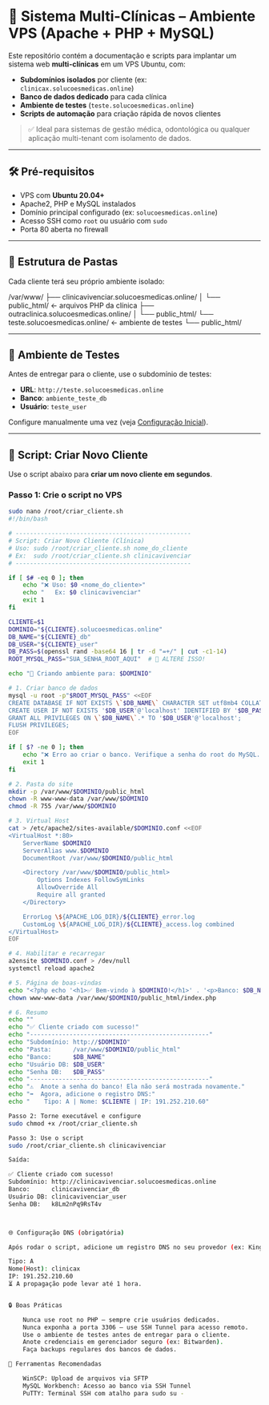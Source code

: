 # 🏥 Sistema Multi-Clínicas – Ambiente VPS (Apache + PHP + MySQL)

Este repositório contém a documentação e scripts para implantar um sistema web **multi-clínicas** em um VPS Ubuntu, com:

- **Subdomínios isolados** por cliente (ex: `clinicax.solucoesmedicas.online`)  
- **Banco de dados dedicado** para cada clínica  
- **Ambiente de testes** (`teste.solucoesmedicas.online`)  
- **Scripts de automação** para criação rápida de novos clientes  

> ✅ Ideal para sistemas de gestão médica, odontológica ou qualquer aplicação multi-tenant com isolamento de dados.

---

## 🛠️ Pré-requisitos

- VPS com **Ubuntu 20.04+**
- Apache2, PHP e MySQL instalados
- Domínio principal configurado (ex: `solucoesmedicas.online`)
- Acesso SSH como `root` ou usuário com `sudo`
- Porta 80 aberta no firewall

---

## 📁 Estrutura de Pastas

Cada cliente terá seu próprio ambiente isolado:

/var/www/
├── clinicavivenciar.solucoesmedicas.online/
│   └── public_html/       ← arquivos PHP da clínica
├── outraclinica.solucoesmedicas.online/
│   └── public_html/
└── teste.solucoesmedicas.online/          ← ambiente de testes
    └── public_html/


---

## 🧪 Ambiente de Testes

Antes de entregar para o cliente, use o subdomínio de testes:

- **URL**: `http://teste.solucoesmedicas.online`
- **Banco**: `ambiente_teste_db`
- **Usuário**: `teste_user`

Configure manualmente uma vez (veja [Configuração Inicial](#configuração-inicial)).

---

## 🚀 Script: Criar Novo Cliente

Use o script abaixo para **criar um novo cliente em segundos**.

### Passo 1: Crie o script no VPS

```bash
sudo nano /root/criar_cliente.sh
#!/bin/bash

# -------------------------------------------------
# Script: Criar Novo Cliente (Clínica)
# Uso: sudo /root/criar_cliente.sh nome_do_cliente
# Ex:  sudo /root/criar_cliente.sh clinicavivenciar
# -------------------------------------------------

if [ $# -eq 0 ]; then
    echo "❌ Uso: $0 <nome_do_cliente>"
    echo "   Ex: $0 clinicavivenciar"
    exit 1
fi

CLIENTE=$1
DOMINIO="${CLIENTE}.solucoesmedicas.online"
DB_NAME="${CLIENTE}_db"
DB_USER="${CLIENTE}_user"
DB_PASS=$(openssl rand -base64 16 | tr -d "=+/" | cut -c1-14)
ROOT_MYSQL_PASS="SUA_SENHA_ROOT_AQUI"  # 🔐 ALTERE ISSO!

echo "🚀 Criando ambiente para: $DOMINIO"

# 1. Criar banco de dados
mysql -u root -p"$ROOT_MYSQL_PASS" <<EOF
CREATE DATABASE IF NOT EXISTS \`$DB_NAME\` CHARACTER SET utf8mb4 COLLATE utf8mb4_unicode_ci;
CREATE USER IF NOT EXISTS '$DB_USER'@'localhost' IDENTIFIED BY '$DB_PASS';
GRANT ALL PRIVILEGES ON \`$DB_NAME\`.* TO '$DB_USER'@'localhost';
FLUSH PRIVILEGES;
EOF

if [ $? -ne 0 ]; then
    echo "❌ Erro ao criar o banco. Verifique a senha do root do MySQL."
    exit 1
fi

# 2. Pasta do site
mkdir -p /var/www/$DOMINIO/public_html
chown -R www-www-data /var/www/$DOMINIO
chmod -R 755 /var/www/$DOMINIO

# 3. Virtual Host
cat > /etc/apache2/sites-available/$DOMINIO.conf <<EOF
<VirtualHost *:80>
    ServerName $DOMINIO
    ServerAlias www.$DOMINIO
    DocumentRoot /var/www/$DOMINIO/public_html

    <Directory /var/www/$DOMINIO/public_html>
        Options Indexes FollowSymLinks
        AllowOverride All
        Require all granted
    </Directory>

    ErrorLog \${APACHE_LOG_DIR}/${CLIENTE}_error.log
    CustomLog \${APACHE_LOG_DIR}/${CLIENTE}_access.log combined
</VirtualHost>
EOF

# 4. Habilitar e recarregar
a2ensite $DOMINIO.conf > /dev/null
systemctl reload apache2

# 5. Página de boas-vindas
echo "<?php echo '<h1>✅ Bem-vindo à $DOMINIO!</h1>' . '<p>Banco: $DB_NAME | Usuário: $DB_USER</p>'; ?>" > /var/www/$DOMINIO/public_html/index.php
chown www-www-data /var/www/$DOMINIO/public_html/index.php

# 6. Resumo
echo ""
echo "✅ Cliente criado com sucesso!"
echo "--------------------------------------------------"
echo "Subdomínio: http://$DOMINIO"
echo "Pasta:      /var/www/$DOMINIO/public_html"
echo "Banco:      $DB_NAME"
echo "Usuário DB: $DB_USER"
echo "Senha DB:   $DB_PASS"
echo "--------------------------------------------------"
echo "⚠️  Anote a senha do banco! Ela não será mostrada novamente."
echo "➡️  Agora, adicione o registro DNS:"
echo "    Tipo: A | Nome: $CLIENTE | IP: 191.252.210.60"

Passo 2: Torne executável e configure
sudo chmod +x /root/criar_cliente.sh

Passo 3: Use o script
sudo /root/criar_cliente.sh clinicavivenciar

Saída:

✅ Cliente criado com sucesso!
Subdomínio: http://clinicavivenciar.solucoesmedicas.online
Banco:      clinicavivenciar_db
Usuário DB: clinicavivenciar_user
Senha DB:   k8Lm2nPq9RsT4v



🌐 Configuração DNS (obrigatória) 

Após rodar o script, adicione um registro DNS no seu provedor (ex: KingHost): 

Tipo: A
Nome(Host): clinicax
IP: 191.252.210.60
⏳ A propagação pode levar até 1 hora.


🔒 Boas Práticas 

    Nunca use root no PHP — sempre crie usuários dedicados.
    Nunca exponha a porta 3306 — use SSH Tunnel para acesso remoto.
    Use o ambiente de testes antes de entregar para o cliente.
    Anote credenciais em gerenciador seguro (ex: Bitwarden).
    Faça backups regulares dos bancos de dados.

🧰 Ferramentas Recomendadas 

    WinSCP: Upload de arquivos via SFTP  
    MySQL Workbench: Acesso ao banco via SSH Tunnel  
    PuTTY: Terminal SSH com atalho para sudo su -
     
     

